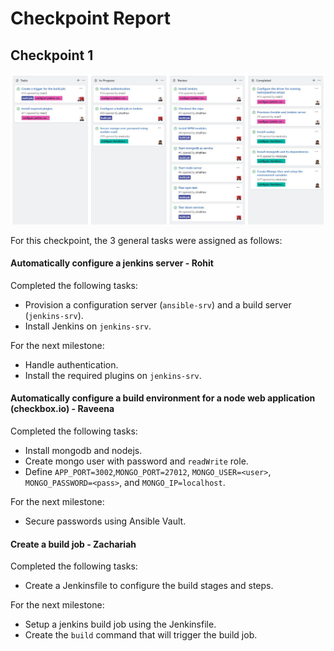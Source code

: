 # Checkpoint Report

## Checkpoint 1

![](/images/checkpoint1.JPG)

For this checkpoint, the 3 general tasks were assigned as follows:

#### Automatically configure a jenkins server - Rohit

Completed the following tasks:

- Provision a configuration server (`ansible-srv`) and a build server (`jenkins-srv`).
- Install Jenkins on `jenkins-srv`.

For the next milestone:

- Handle authentication.
- Install the required plugins on `jenkins-srv`.

#### Automatically configure a build environment for a node web application (checkbox.io) - Raveena

Completed the following tasks:

- Install mongodb and nodejs.
- Create mongo user with password and `readWrite` role.
- Define `APP_PORT=3002`,`MONGO_PORT=27012`, `MONGO_USER=<user>`, `MONGO_PASSWORD=<pass>`, and `MONGO_IP=localhost`.

For the next milestone:

- Secure passwords using Ansible Vault.

#### Create a build job - Zachariah

Completed the following tasks:

- Create a Jenkinsfile to configure the build stages and steps.

For the next milestone:

- Setup a jenkins build job using the Jenkinsfile.
- Create the `build` command that will trigger the build job.
